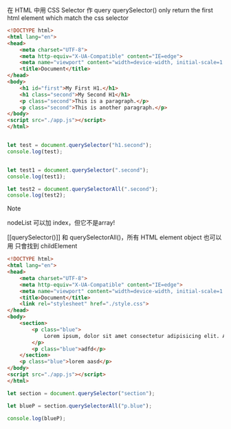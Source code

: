在 HTML 中用 CSS Selector 作 query
querySelector() only return the first html element which match the css selector
```html
<!DOCTYPE html>
<html lang="en">
<head>
    <meta charset="UTF-8">
    <meta http-equiv="X-UA-Compatible" content="IE=edge">
    <meta name="viewport" content="width=device-width, initial-scale=1.0">
    <title>Document</title>
</head>
<body>
    <h1 id="first">My First H1.</h1>
    <h1 class="second">My Second H1</h1>
    <p class="second">This is a paragraph.</p>
    <p class="second">This is another paragraph.</p>
</body>
<script src="./app.js"></script>
</html>
```

```js

let test = document.querySelector("h1.second");
console.log(test);


let test1 = document.querySelector(".second");
console.log(test1);

let test2 = document.querySelectorAll(".second");
console.log(test2);
```
> [!note]
> nodeList 可以加 index，但它不是array!

[[querySelector()]] 和 querySelectorAll()，所有 HTML element object 也可以用
只會找到 childElement

```html
<!DOCTYPE html>
<html lang="en">
<head>
    <meta charset="UTF-8">
    <meta http-equiv="X-UA-Compatible" content="IE=edge">
    <meta name="viewport" content="width=device-width, initial-scale=1.0">
    <title>Document</title>
    <link rel="stylesheet" href="./style.css">
</head>
<body>
    <section>
        <p class="blue">
            Lorem ipsum, dolor sit amet consectetur adipisicing elit. Aperiam modi ad nam fugit mollitia consequatur sapiente at a, sunt quos!
        </p>
        <p class="blue">adfd</p>
    </section>
    <p class="blue">lorem aasd</p>
</body>
<script src="./app.js"></script>
</html>
```

```js
let section = document.querySelector("section");

let blueP = section.querySelectorAll("p.blue");

console.log(blueP);
```
